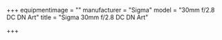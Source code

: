 +++
equipmentimage = ""
manufacturer = "Sigma"
model = "30mm f/2.8 DC DN Art"
title = "Sigma 30mm f/2.8 DC DN Art"

+++
